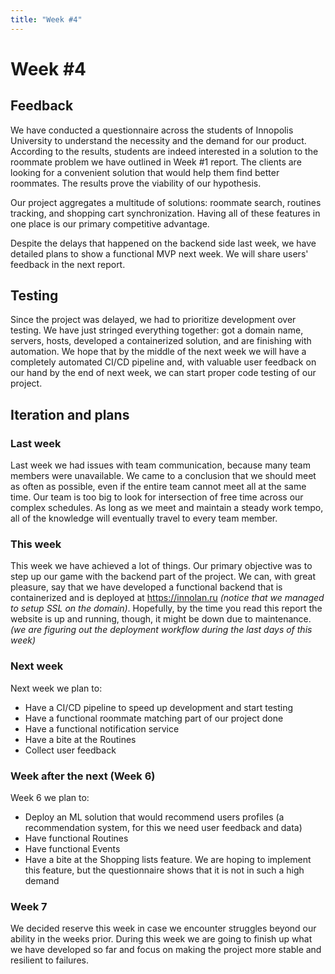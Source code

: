```yaml
---
title: "Week #4"
---
```


# **Week #4**

## Feedback
We have conducted a questionnaire across the students of Innopolis University to understand the necessity and the demand for our product. According to the results, students are indeed interested in a solution to the roommate problem we have outlined in Week #1 report. The clients are looking for a convenient solution that would help them find better roommates. The results prove the viability of our hypothesis.

Our project aggregates a multitude of solutions: roommate search, routines tracking, and shopping cart synchronization. Having all of these features in one place is our primary competitive advantage.

Despite the delays that happened on the backend side last week, we have detailed plans to show a functional MVP next week. We will share users' feedback in the next report.

## Testing
Since the project was delayed, we had to prioritize development over testing. We have just stringed everything together: got a domain name, servers, hosts, developed a containerized solution, and are finishing with automation. We hope that by the middle of the next week we will have a completely automated CI/CD pipeline and, with valuable user feedback on our hand by the end of next week, we can start proper code testing of our project.

## Iteration and plans
### Last week
Last week we had issues with team communication, because many team members were unavailable. We came to a conclusion that we should meet as often as possible, even if the entire team cannot meet all at the same time. Our team is too big to look for intersection of free time across our complex schedules. As long as we meet and maintain a steady work tempo, all of the knowledge will eventually travel to every team member.

### This week
This week we have achieved a lot of things. Our primary objective was to step up our game with the backend part of the project. We can, with great pleasure, say that we have developed a functional backend that is containerized and is deployed at https://innolan.ru *(notice that we managed to setup SSL on the domain)*. Hopefully, by the time you read this report the website is up and running, though, it might be down due to maintenance. *(we are figuring out the deployment workflow during the last days of this week)*

### Next week
Next week we plan to:
- Have a CI/CD pipeline to speed up development and start testing
- Have a functional roommate matching part of our project done
- Have a functional notification service
- Have a bite at the Routines
- Collect user feedback

### Week after the next (Week 6)
Week 6 we plan to:
- Deploy an ML solution that would recommend users profiles (a recommendation system, for this we need user feedback and data)
- Have functional Routines
- Have functional Events
- Have a bite at the Shopping lists feature. We are hoping to implement this feature, but the questionnaire shows that it is not in such a high demand

### Week 7
We decided reserve this week in case we encounter struggles beyond our ability in the weeks prior. During this week we are going to finish up what we have developed so far and focus on making the project more stable and resilient to failures.
